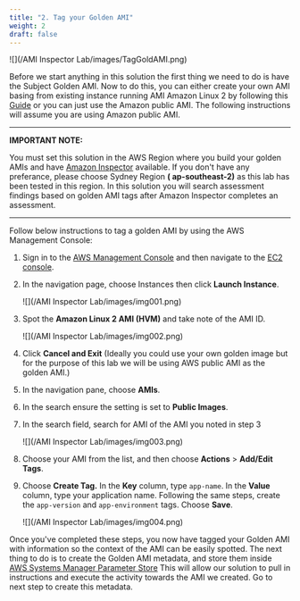 ```yaml
---
title: "2. Tag your Golden AMI"
weight: 2
draft: false
---
```


  ![](/AMI Inspector Lab/images/TagGoldAMI.png)


Before we start anything in this solution the first thing we need to do is have the Subject Golden AMI. Now to do this, you can either create your own AMI basing from existing instance running AMI Amazon Linux 2 by following this [Guide](https://docs.aws.amazon.com/toolkit-for-visual-studio/latest/user-guide/tkv-create-ami-from-instance.html) or you can just use the Amazon public AMI. The following instructions will assume you are using Amazon public AMI.

---

**IMPORTANT NOTE:** 

You must set this solution in the AWS Region where you build your golden AMIs and have [Amazon Inspector](http://docs.aws.amazon.com/inspector/latest/userguide/inspector_supported_os_regions.html#inspector_supported-regions) available. If you don't have any preferance, please choose Sydney Region **( ap-southeast-2)** as this lab has been tested in this region. In this solution you will search assessment findings based on golden AMI tags after Amazon Inspector completes an assessment.

---

Follow below instructions to tag a golden AMI by using the AWS Management Console:

1.  Sign in to the [AWS Management Console](https://console.aws.amazon.com/console/home) and then navigate to the [EC2 console](https://console.aws.amazon.com/ec2/v2/home).
2.  In the navigation page, choose Instances then click **Launch Instance**.

    ![](/AMI Inspector Lab/images/img001.png)

3.  Spot the **Amazon Linux 2 AMI (HVM)** and take note of the AMI ID.

    ![](/AMI Inspector Lab/images/img002.png)

4.  Click **Cancel and Exit** (Ideally you could use your own golden image but for the purpose of this lab we will be using AWS public AMI as the golden AMI.)

5.  In the navigation pane, choose **AMIs**.
6.  In the search ensure the setting is set to **Public Images**.
7.  In the search field, search for AMI of the AMI you noted in step 3

    ![](/AMI Inspector Lab/images/img003.png)

8.  Choose your AMI from the list, and then choose **Actions** > **Add/Edit Tags**.
9.  Choose **Create Tag.** In the **Key** column, type `app-name`. In the **Value** column, type your application name. Following the same steps, create the `app-version` and `app-environment` tags. Choose **Save**.

    ![](/AMI Inspector Lab/images/img004.png)

Once you've completed these steps, you now have tagged your Golden AMI with information so the context of the AMI can be easily spotted.
The next thing to do is to create the Golden AMI metadata, and store them inside [AWS Systems Manager Parameter Store](https://docs.aws.amazon.com/systems-manager/latest/userguide/systems-manager-parameter-store.html) This will allow our solution to pull in instructions and execute the activity towards the AMI we created. Go to next step to create this metadata.
